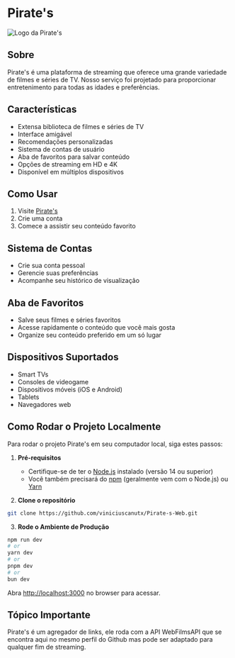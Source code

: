 # Pirate's

![Logo da Pirate's](https://pt.boxcritters.wiki/images/3/38/Chap%C3%A9u_Pirata_%C3%ADcone.png)

## Sobre

Pirate's é uma plataforma de streaming que oferece uma grande variedade de filmes e séries de TV. Nosso serviço foi projetado para proporcionar entretenimento para todas as idades e preferências.

## Características

- Extensa biblioteca de filmes e séries de TV
- Interface amigável
- Recomendações personalizadas
- Sistema de contas de usuário
- Aba de favoritos para salvar conteúdo
- Opções de streaming em HD e 4K
- Disponível em múltiplos dispositivos

## Como Usar

1. Visite [Pirate's]()
2. Crie uma conta
3. Comece a assistir seu conteúdo favorito

## Sistema de Contas

- Crie sua conta pessoal
- Gerencie suas preferências
- Acompanhe seu histórico de visualização

## Aba de Favoritos

- Salve seus filmes e séries favoritos
- Acesse rapidamente o conteúdo que você mais gosta
- Organize seu conteúdo preferido em um só lugar

## Dispositivos Suportados

- Smart TVs
- Consoles de videogame
- Dispositivos móveis (iOS e Android)
- Tablets
- Navegadores web

## Como Rodar o Projeto Localmente

Para rodar o projeto Pirate's em seu computador local, siga estes passos:

1. **Pré-requisitos**
   - Certifique-se de ter o [Node.js](https://nodejs.org/) instalado (versão 14 ou superior)
   - Você também precisará do [npm](https://www.npmjs.com/) (geralmente vem com o Node.js) ou [Yarn](https://yarnpkg.com/)

2. **Clone o repositório**

```bash 
git clone https://github.com/viniciuscanutx/Pirate-s-Web.git
```

3. **Rode o Ambiente de Produção**

```bash
npm run dev
# or
yarn dev
# or
pnpm dev
# or
bun dev
```

Abra [http://localhost:3000](http://localhost:3000) no browser para acessar.


## Tópico Importante

Pirate's é um agregador de links, ele roda com a API WebFilmsAPI que se encontra aqui no mesmo perfil do Github mas pode ser adaptado para qualquer fim de streaming.
